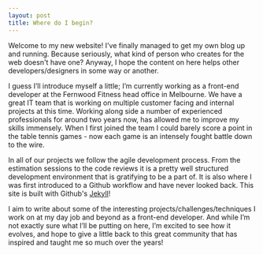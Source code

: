 ```yaml
---
layout: post
title: Where do I begin?
---
```


Welcome to my new website! I've finally managed to get my own blog up and running. Because seriously, what kind of person who creates for the web doesn't have one? Anyway, I hope the content on here helps other developers/designers in some way or another. 

I guess I’ll introduce myself a little; I’m currently working as a front-end developer at the Fernwood Fitness head office in Melbourne. We have a great IT team that is working on multiple customer facing and internal projects at this time. Working along side a number of experienced professionals for around two years now, has allowed me to improve my skills immensely. When I first joined the team I could barely score a point in the table tennis games - now each game is an intensely fought battle down to the wire.

In all of our projects we follow the agile development process. From the estimation sessions to the code reviews it is a pretty well structured development environment that is gratifying to be a part of. It is also where I was first introduced to a Github workflow and have never looked back. This site is built with Github's [Jekyll](http://jekyllrb.com/)!

I aim to write about some of the interesting projects/challenges/techniques I work on at my day job and beyond as a front-end developer. And while I’m not exactly sure what I’ll be putting on here, I’m excited to see how it evolves, and hope to give a little back to this great community that has inspired and taught me so much over the years!


   




